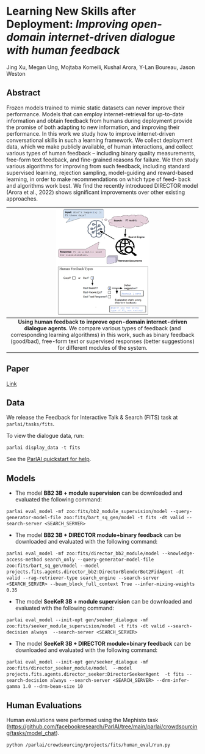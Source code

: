 # Learning New Skills after Deployment: _Improving open-domain internet-driven dialogue with human feedback_

Jing Xu, Megan Ung, Mojtaba Komeili, Kushal Arora, Y-Lan Boureau, Jason Weston

## Abstract

Frozen models trained to mimic static datasets can never improve their performance. Models that can employ internet-retrieval for up-to-date information and obtain feedback from humans during deployment provide the promise of both adapting to new information, and improving their performance. In this work we study how to improve internet-driven conversational skills in such a learning framework. We collect deployment data, which we make publicly available, of human interactions, and collect various types of human feedback – including binary quality measurements, free-form text feedback, and fine-grained reasons for failure. We then study various algorithms for improving from such feedback, including standard supervised learning, rejection sampling, model-guiding and reward-based learning, in order to make recommendations on which type of feed- back and algorithms work best. We find the recently introduced DIRECTOR model (Arora et al., 2022) shows significant improvements over other existing approaches.


| <img width="50%" src="diagram.png" /> |
|:--:|
| **Using human feedback to improve open-domain internet-driven dialogue agents.** We compare various types of feedback (and corresponding learning algorithms) in this work, such as binary feedback (good/bad), free-form text or supervised responses (better suggestions) for different modules of the system.|


## Paper

[Link](https://arxiv.org/abs/2208.03270)


## Data

We release the Feedback for Interactive Talk & Search (FITS) task at `parlai/tasks/fits`.

To view the dialogue data, run:
```
parlai display_data -t fits
```

See the [ParlAI quickstart for help](http://www.parl.ai/docs/tutorial_quick.html).


## Models

- The model **BB2 3B + module supervision** can be downloaded and evaluated the following command:
```
parlai eval_model -mf zoo:fits/bb2_module_supervision/model --query-generator-model-file zoo:fits/bart_sq_gen/model -t fits -dt valid --search-server <SEARCH_SERVER>
```

- The model **BB2 3B + DIRECTOR module+binary feedback** can be downloaded and evaluated with the following command:
```
parlai eval_model -mf zoo:fits/director_bb2_module/model --knowledge-access-method search_only --query-generator-model-file zoo:fits/bart_sq_gen/model --model projects.fits.agents.director_bb2:DirectorBlenderBot2FidAgent -dt valid --rag-retriever-type search_engine --search-server <SEARCH_SERVER> --beam_block_full_context True --infer-mixing-weights 0.35
```

- The model **SeeKeR 3B + module supervision** can be downloaded and evaluated with the following command:
```
parlai eval_model --init-opt gen/seeker_dialogue -mf zoo:fits/seeker_module_supervision/model -t fits -dt valid --search-decision always  --search-server <SEARCH_SERVER>
```

- The model **SeeKeR 3B + DIRECTOR module+binary feedback** can be downloaded and evaluated with the following command:
```
parlai eval_model --init-opt gen/seeker_dialogue -mf zoo:fits/director_seeker_module/model  --model projects.fits.agents.director_seeker:DirectorSeekerAgent  -t fits --search-decision always --search-server <SEARCH_SERVER> --drm-infer-gamma 1.0 --drm-beam-size 10
```


## Human Evaluations

Human evaluations were performed using the Mephisto task (https://github.com/facebookresearch/ParlAI/tree/main/parlai/crowdsourcing/tasks/model_chat).

```
python /parlai/crowdsourcing/projects/fits/human_eval/run.py
```
